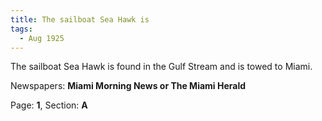 ```yaml
---  
title: The sailboat Sea Hawk is  
tags:  
  - Aug 1925  
---  
```

  
The sailboat Sea Hawk is found in the Gulf Stream and is towed to Miami.  
  
Newspapers: **Miami Morning News or The Miami Herald**  
  
Page: **1**, Section: **A** 
